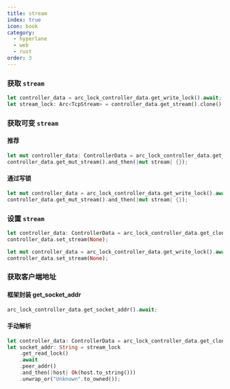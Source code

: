 ```yaml
---
title: stream
index: true
icon: book
category:
  - hyperlane
  - web
  - rust
order: 3
---
```


### 获取 `stream`

```rust
let controller_data = arc_lock_controller_data.get_write_lock().await;
let stream_lock: Arc<TcpStream> = controller_data.get_stream().clone().unwrap();
```

### 获取可变 `stream`

#### 推荐

```rust
let mut controller_data: ControllerData = arc_lock_controller_data.get_clone().await;
controller_data.get_mut_stream().and_then(|mut stream| {});
```

#### 通过写锁

```rust
let mut controller_data = arc_lock_controller_data.get_write_lock().await;
controller_data.get_mut_stream().and_then(|mut stream| {});
```

### 设置 `stream`

```rust
let controller_data: ControllerData = arc_lock_controller_data.get_clone().await;
controller_data.set_stream(None);
```

```rust
let mut controller_data = arc_lock_controller_data.get_write_lock().await;
controller_data.set_stream(None);
```

### 获取客户端地址

#### 框架封装 get_socket_addr

```rust
arc_lock_controller_data.get_socket_addr().await;
```

#### 手动解析

```rust
let controller_data: ControllerData = arc_lock_controller_data.get_clone().await;
let socket_addr: String = stream_lock
    .get_read_lock()
    .await
    .peer_addr()
    .and_then(|host| Ok(host.to_string()))
    .unwrap_or("Unknown".to_owned());
```

<Bottom />
